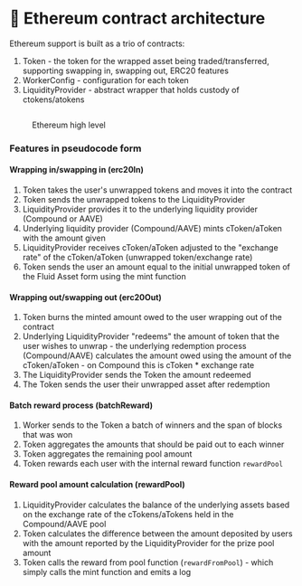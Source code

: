 # 💠 Ethereum contract architecture

Ethereum support is built as a trio of contracts:

1. Token - the token for the wrapped asset being traded/transferred, supporting swapping in, swapping out, ERC20 features
2. WorkerConfig - configuration for each token
3. LiquidityProvider - abstract wrapper that holds custody of ctokens/atokens

<figure><img src="https://fluidity.money/gitbook-content/ethereum-diagram.png" alt=""><figcaption><p>Ethereum high level</p></figcaption></figure>

### Features in pseudocode form

#### Wrapping in/swapping in (erc20In)

1. Token takes the user's unwrapped tokens and moves it into the contract
2. Token sends the unwrapped tokens to the LiquidityProvider
3. LiquidityProvider provides it to the underlying liquidity provider (Compound or AAVE)
4. Underlying liquidity provider (Compound/AAVE) mints cToken/aToken with the amount given
5. LiquidityProvider receives cToken/aToken adjusted to the "exchange rate" of the cToken/aToken (unwrapped token/exchange rate)
6. Token sends the user an amount equal to the initial unwrapped token of the Fluid Asset form using the mint function

#### Wrapping out/swapping out (erc20Out)

1. Token burns the minted amount owed to the user wrapping out of the contract
2. Underlying LiquidityProvider "redeems" the amount of token that the user wishes to unwrap - the underlying redemption process (Compound/AAVE) calculates the amount owed using the amount of the cToken/aToken - on Compound this is cToken \* exchange rate
3. The LiquidityProvider sends the Token the amount redeemed
4. The Token sends the user their unwrapped asset after redemption

#### Batch reward process (batchReward)

1. Worker sends to the Token a batch of winners and the span of blocks that was won
2. Token aggregates the amounts that should be paid out to each winner
3. Token aggregates the remaining pool amount
4. Token rewards each user with the internal reward function `rewardPool`

#### Reward pool amount calculation (rewardPool)

1. LiquidityProvider calculates the balance of the underlying assets based on the exchange rate of the cTokens/aTokens held in the Compound/AAVE pool&#x20;
2. Token calculates the difference between the amount deposited by users with the amount reported by the LiquidityProvider for the prize pool amount
3. Token calls the reward from pool function (`rewardFromPool`) - which simply calls the mint function and emits a log

